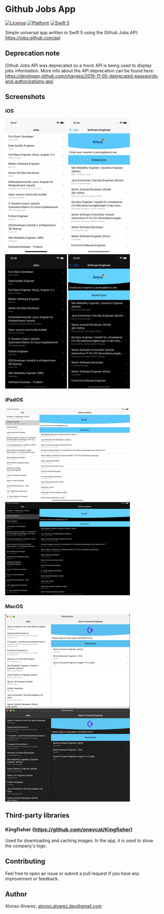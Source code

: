# Github Jobs App

[![License](https://img.shields.io/cocoapods/l/DLAutoSlidePageViewController.svg?style=flat)]()
[![Platform](https://img.shields.io/cocoapods/p/DLAutoSlidePageViewController.svg?style=flat)]()
[![Swift 5](https://img.shields.io/badge/Swift-5-orange.svg?style=flat)](https://developer.apple.com/swift/)

Simple universal app written in Swift 5 using the Github Jobs API: https://jobs.github.com/api

## Deprecation note

Github Jobs API was deprecated so a mock API is being used to display jobs information. 
More info about the API deprecation can be found here:
https://developer.github.com/changes/2019-11-05-deprecated-passwords-and-authorizations-api/

## Screenshots

### iOS

<img src="Screenshots/Home.png" width=200 height=433> <img src="Screenshots/Detail.png" width=200 height=433>
<img src="Screenshots/Home_Dark.png" width=200 height=433> <img src="Screenshots/Detail_Dark.png" width=200 height=433>

### iPadOS

<img src="Screenshots/iPadOS.png" width=404 height=300> <img src="Screenshots/iPadOS_Dark.png" width=404 height=300>

### MacOS

<img src="Screenshots/MacOS.png" width=404 height=300> <img src="Screenshots/MacOS_Dark.png" width=404 height=300>

## Third-party libraries

### Kingfisher (https://github.com/onevcat/Kingfisher)
Used for downloading and caching images. In the app, it is used to show the company's logo.

## Contributing

Feel free to open an issue or submit a pull request if you have any improvement or feedback.

## Author

Alonso Alvarez, alonso.alvarez.dev@gmail.com
